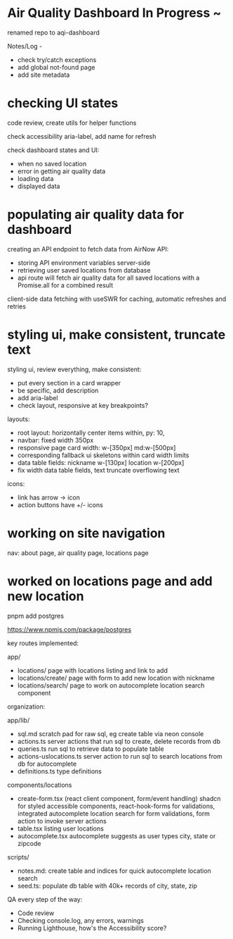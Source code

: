 # Air Quality Dashboard In Progress ~

renamed repo to aqi-dashboard

Notes/Log -

- check try/catch exceptions
- add global not-found page
- add site metadata

# checking UI states

code review, create utils for helper functions

check accessibility aria-label, add name for refresh

check dashboard states and UI:

- when no saved location
- error in getting air quality data
- loading data
- displayed data

# populating air quality data for dashboard

creating an API endpoint to fetch data from AirNow API:

- storing API environment variables server-side
- retrieving user saved locations from database
- api route will fetch air quality data for all saved locations with a Promise.all for a combined result

client-side data fetching with useSWR for caching, automatic refreshes and retries

# styling ui, make consistent, truncate text

styling ui, review everything, make consistent:

- put every section in a card wrapper
- be specific, add description
- add aria-label
- check layout, responsive at key breakpoints?

layouts:

- root layout: horizontally center items within, py: 10,
- navbar: fixed width 350px
- responsive page card width: w-[350px] md:w-[500px]
- corresponding fallback ui skeletons within card width limits
- data table fields: nickname w-[130px] location w-[200px]
- fix width data table fields, text truncate overflowing text

icons:

- link has arrow -> icon
- action buttons have +/- icons

# working on site navigation

nav: about page, air quality page, locations page

# worked on locations page and add new location

pnpm add postgres

https://www.npmjs.com/package/postgres

key routes implemented:

app/

- locations/
  page with locations listing and link to add
- locations/create/
  page with form to add new location with nickname
- locations/search/
  page to work on autocomplete location search component

organization:

app/lib/

- sql.md
  scratch pad for raw sql, eg create table via neon console
- actions.ts
  server actions that run sql to create, delete records from db
- queries.ts
  run sql to retrieve data to populate table
- actions-uslocations.ts
  server action to run sql to search locations from db for autocomplete
- definitions.ts
  type definitions

components/locations

- create-form.tsx (react client component, form/event handling)
  shadcn for styled accessible components,
  react-hook-forms for validations,
  integrated autocomplete location search for form validations,
  form action to invoke server actions
- table.tsx listing user locations
- autocomplete.tsx
  autocomplete suggests as user types city, state or zipcode

scripts/

- notes.md: create table and indices for quick autocomplete location search
- seed.ts: populate db table with 40k+ records of city, state, zip

QA every step of the way:

- Code review
- Checking console.log, any errors, warnings
- Running Lighthouse, how's the Accessibility score?
